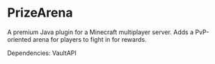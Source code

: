 # PrizeArena

A premium Java plugin for a Minecraft multiplayer server.
Adds a PvP-oriented arena for players to fight in for rewards.

Dependencies: VaultAPI
